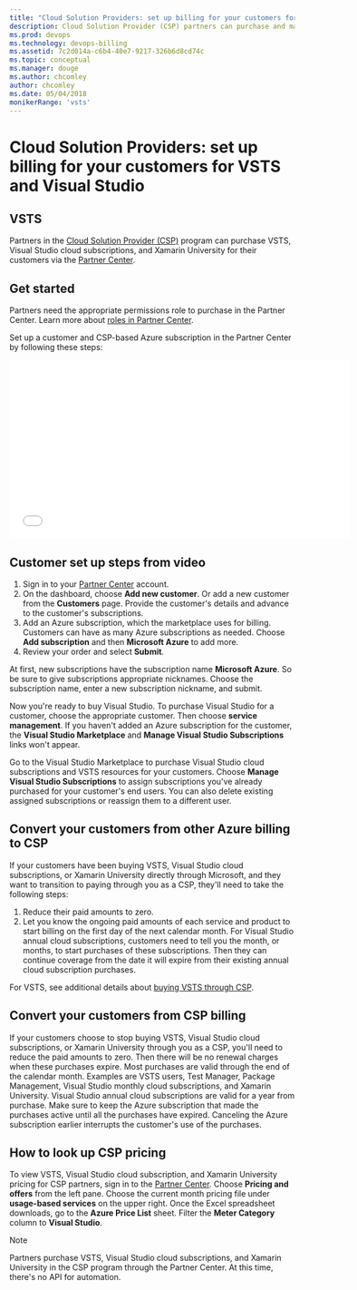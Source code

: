 ```yaml
---
title: "Cloud Solution Providers: set up billing for your customers for VSTS and Visual Studio"
description: Cloud Solution Provider (CSP) partners can purchase and manage various VSTS, VS, HockeyApp, and other subscriptions for their customers
ms.prod: devops
ms.technology: devops-billing
ms.assetid: 7c2d014a-c6b4-40e7-9217-326b6d8cd74c
ms.topic: conceptual
ms.manager: douge
ms.author: chcomley
author: chcomley
ms.date: 05/04/2018
monikerRange: 'vsts'
---
```


# Cloud Solution Providers: set up billing for your customers for VSTS and Visual Studio

## VSTS

Partners in the [Cloud Solution Provider (CSP)](https://partner.microsoft.com/cloud-solution-provider) program can purchase VSTS, Visual Studio cloud subscriptions, and Xamarin University for their customers via the [Partner Center](https://partnercenter.microsoft.com).

## Get started

Partners need the appropriate permissions role to purchase in the Partner Center. Learn more about [roles in Partner Center](https://msdn.microsoft.com/partner-center/create-user-accounts-and-set-permissions). 

Set up a customer and CSP-based Azure subscription in the Partner Center by following these steps:

<iframe src="//channel9.msdn.com/Shows/Visual-Studio-for-CSP-Partners/CSP-Customer-Provisioning/player" width="600" height="315" allowFullScreen="true" frameBorder="0"></iframe>

## Customer set up steps from video

1. Sign in to your [Partner Center](https://partnercenter.microsoft.com) account. 
2. On the dashboard, choose **Add new customer**. Or add a new customer from the **Customers** page. Provide the customer's details and advance to the customer's subscriptions.
3. Add an Azure subscription, which the marketplace uses for billing. Customers can have as many Azure subscriptions as needed. Choose **Add subscription** and then **Microsoft Azure** to add more.
4. Review your order and select **Submit**.

At first, new subscriptions have the subscription name **Microsoft Azure**. So be sure to give subscriptions
appropriate nicknames. Choose the subscription name, enter a new subscription nickname, and submit.

Now you're ready to buy Visual Studio. To purchase Visual Studio for a customer, choose the appropriate customer. Then choose **service management**. If you haven't added an Azure subscription for the customer, the **Visual Studio Marketplace** and **Manage Visual Studio Subscriptions** links won't appear.

Go to the Visual Studio Marketplace to purchase Visual Studio cloud subscriptions and VSTS resources for your customers. Choose **Manage Visual Studio Subscriptions** to assign subscriptions you've already purchased for your
customer's end users. You can also delete existing assigned subscriptions or reassign them to a different user.

## Convert your customers from other Azure billing to CSP
If your customers have been buying VSTS, Visual Studio cloud subscriptions, or Xamarin University directly through Microsoft, and they want to transition to paying through you as a CSP, they'll need to take the following steps:
1. Reduce their paid amounts to zero.
2. Let you know the ongoing paid amounts of each service and product to start billing on the first day of the next calendar month. For Visual Studio annual cloud subscriptions, customers need to tell you the month, or months, to start purchases of these subscriptions. Then they can continue coverage from the date it will expire from their existing annual cloud subscription purchases.

For VSTS, see additional details about [buying VSTS through CSP](buy-csp-vsts.md).

## Convert your customers from CSP billing

If your customers choose to stop buying VSTS, Visual Studio cloud subscriptions, or Xamarin University through you as a CSP, you'll need to reduce the paid amounts to zero. Then there will be no renewal charges when these purchases expire. Most purchases are valid through the end of the calendar month. Examples are VSTS users, Test Manager, Package Management, Visual Studio monthly cloud subscriptions, and Xamarin University. Visual Studio annual cloud subscriptions are valid for a year from purchase. Make sure to keep the Azure subscription that made the purchases active until all the purchases have expired. Canceling the Azure subscription earlier interrupts the customer's use of the purchases.

## How to look up CSP pricing

To view VSTS, Visual Studio cloud subscription, and Xamarin University pricing for CSP partners, sign in to the 
[Partner Center](https://partnercenter.microsoft.com). Choose **Pricing and offers** from the left pane. Choose the current month pricing file under **usage-based services** on the upper right. Once the Excel spreadsheet downloads, go to the **Azure Price List** sheet. Filter the **Meter Category** column to **Visual Studio**.

> [!NOTE]
> Partners purchase VSTS, Visual Studio cloud subscriptions, and Xamarin University in the CSP program through the Partner Center. 
> At this time, there's no API for automation.

